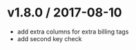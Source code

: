 
v1.8.0 / 2017-08-10
===================

  * add extra columns for extra billing tags
  * add second key check
